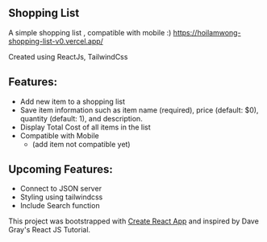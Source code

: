 ## Shopping List

A simple shopping list , compatible with mobile :)
https://hoilamwong-shopping-list-v0.vercel.app/

Created using ReactJs, TailwindCss

## Features:
- Add new item to a shopping list
- Save item information such as item name (required), price (default: $0), quantity (default: 1), and description.
- Display Total Cost of all items in the list
- Compatible with Mobile 
  - (add item not compatible yet)


## Upcoming Features:
- Connect to JSON server
- Styling using tailwindcss
- Include Search function


This project was bootstrapped with [Create React App](https://github.com/facebook/create-react-app) and inspired by Dave Gray's React JS Tutorial.

